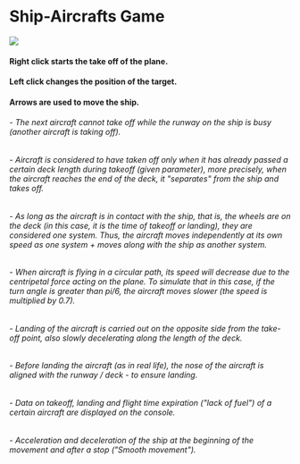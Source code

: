 # Ship-Aircrafts Game

![](https://github.com/Konosubasaki/shipAndAircraftsGame/blob/master/AS.gif)

#### Right click starts the take off of the plane.
#### Left click changes the position of the target.
#### Arrows are used to move the ship.

###### - The next aircraft cannot take off while the runway on the ship is busy (another aircraft is taking off).  
###### - Aircraft is considered to have taken off only when it has already passed a certain deck length during takeoff (given parameter), more precisely, when the aircraft reaches the end of the deck, it "separates" from the ship and takes off.  
###### - As long as the aircraft is in contact with the ship, that is, the wheels are on the deck (in this case, it is the time of takeoff or landing), they are considered one system. Thus, the aircraft moves independently at its own speed as one system + moves along with the ship as another system.  
###### - When aircraft is flying in a circular path, its speed will decrease due to the centripetal force acting on the plane. To simulate that in this case, if the turn angle is greater than pi/6, the aircraft moves slower (the speed is multiplied by 0.7).  
###### - Landing of the aircraft is carried out on the opposite side from the take-off point, also slowly decelerating along the length of the deck.  
###### - Before landing the aircraft (as in real life), the nose of the aircraft is aligned with the runway / deck - to ensure landing.  
###### - Data on takeoff, landing and flight time expiration ("lack of fuel") of a certain aircraft are displayed on the console.  
###### - Acceleration and deceleration of the ship at the beginning of the movement and after a stop ("Smooth movement").  

